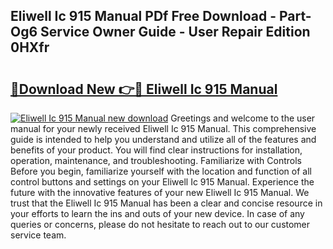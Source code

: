 ## Eliwell Ic 915 Manual PDf Free Download - Part-Og6 Service Owner Guide - User Repair Edition 0HXfr

# <h2><a href="http://cf18736.oget.top/?id=Eliwell+Ic+915+Manual">🔗Download New 👉🔴 Eliwell Ic 915 Manual</a></h2>

[![Eliwell Ic 915 Manual new download](https://i.imgur.com/5g1atiW.png)](http://cf18736.oget.top/?id=Eliwell+Ic+915+Manual)
Greetings and welcome to the user manual for your newly received Eliwell Ic 915 Manual. This comprehensive guide is intended to help you understand and utilize all of the features and benefits of your product. You will find clear instructions for installation, operation, maintenance, and troubleshooting. Familiarize with Controls Before you begin, familiarize yourself with the location and function of all control buttons and settings on your Eliwell Ic 915 Manual. Experience the future with the innovative features of your new Eliwell Ic 915 Manual. We trust that the Eliwell Ic 915 Manual has been a clear and concise resource in your efforts to learn the ins and outs of your new device. In case of any queries or concerns, please do not hesitate to reach out to our customer service team.
